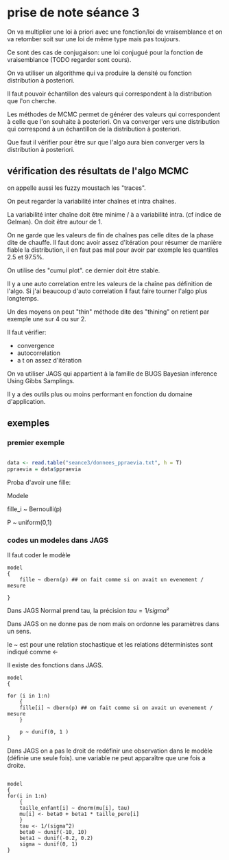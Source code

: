 # prise de note séance 3

On va multiplier une loi à priori avec une fonction/loi de vraisemblance et on va retomber soit sur une loi de même type mais pas toujours. 

Ce sont des cas de conjugaison: une loi conjugué pour la fonction de vraisemblance (TODO regarder sont cours). 

On va utiliser un algorithme qui va produire la densité ou fonction distribution à posteriori.

Il faut pouvoir échantillon des valeurs qui correspondent à la distribution que l'on cherche. 


Les méthodes de MCMC permet de générer des valeurs qui correspondent à celle que l'on souhaite à posteriori. On va converger vers une distribution qui correspond à un échantillon de la distribution à posteriori.

Que faut il vérifier pour être sur que l'algo aura bien converger vers la distribution à posteriori.

## vérification des résultats de l'algo MCMC

on appelle aussi les fuzzy moustach les "traces". 

On peut regarder la variabilité inter chaînes et intra chaînes. 


La variabilité inter chaîne doit être minime / à a variabilité intra. (cf indice de Gelman). On doit être autour de 1.

On ne garde que les valeurs de fin de chaînes pas celle dites de la phase dite de chauffe. Il faut donc avoir assez d'itération pour résumer de manière fiable la distribution, il en faut pas mal pour avoir par exemple les quantiles 2.5 et 97.5%.

On utilise des "cumul plot". ce dernier doit être stable. 

Il y a une auto correlation entre les valeurs de la chaîne pas définition de l'algo. Si j'ai beaucoup d'auto correlation il faut faire tourner l'algo plus longtemps.

Un des moyens on peut "thin" méthode dite des "thining" on retient par exemple une sur 4 ou sur 2. 

Il faut vérifier: 

- convergence
- autocorrelation
- a t on assez d'itération 

On va utiliser JAGS qui appartient à la famille de BUGS Bayesian inference Using Gibbs Samplings. 

Il y a des outils plus ou moins performant en fonction du domaine d'application. 


## exemples

### premier exemple

``` R

data <- read.table("seance3/donnees_ppraevia.txt", h = T)
ppraevia = data$ppraevia

```


Proba d'avoir une fille:

Modele 

fille_i ~ Bernoulli(p)

P ~ uniform(0,1)

### codes un modeles dans JAGS

Il faut coder le modèle 

``` JAGS
model
{
    fille ~ dbern(p) ## on fait comme si on avait un evenement / mesure

}

```

Dans JAGS Normal prend tau, la précision $tau = 1/sigma²$

Dans JAGS on ne donne pas de nom mais on ordonne les paramètres dans un sens.

le ~ est pour une relation stochastique et les relations déterministes sont indiqué comme <- 

Il existe des fonctions dans JAGS.


``` JAGS
model
{

for (i in 1:n)
    {
    fille[i] ~ dbern(p) ## on fait comme si on avait un evenement / mesure
    }
    
    p ~ dunif(0, 1 )
}

```

Dans JAGS on a pas le droit de redéfinir une observation dans le modèle (définie une seule fois). une variable ne peut apparaître que une fois a droite. 

``` JAGS

model
{
for(i in 1:n)
    {
    taille_enfant[i] ~ dnorm(mu[i], tau)
    mu[i] <- beta0 + beta1 * taille_pere[i]
    }
    tau <- 1/(sigma^2)
    beta0 ~ dunif(-10, 10)
    beta1 ~ dunif(-0.2, 0.2)
    sigma ~ dunif(0, 1)
}

```




